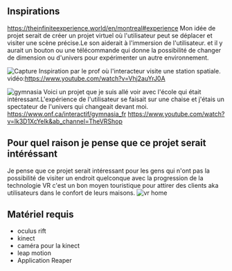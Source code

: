 ## Inspirations 

https://theinfiniteexperience.world/en/montreal#experience
Mon idée de projet serait de créer un projet virtuel où l'utilisateur peut se déplacer et visiter une scène précise.Le son aiderait à l'immersion de l'utilisateur. et il y aurait un bouton ou une télécommande qui donne la possibilité de changer de dimension ou d'univers pour expérimenter un autre environnement.



![Capture](https://github.com/73Gabriel/Test-test-party/assets/113635462/360d218b-0f0a-4d24-9ea0-766d50004fb5) 
Inspiration par le prof où l'interacteur visite une station spatiale.
vidéo:https://www.youtube.com/watch?v=Vhj2auYrJ0A


![gymnasia](https://github.com/73Gabriel/Test-test-party/assets/113635462/3b06e476-7edb-4933-a2b8-451678066fe2)
Voici un projet que je suis allé voir avec l'école qui était intéressant.L'expérience de l'utilisateur se faisait  sur une chaise et j'étais un spectateur de l'univers qui changeait devant moi.
https://www.onf.ca/interactif/gymnasia_fr
https://www.youtube.com/watch?v=lk3D1XcYelk&ab_channel=TheVRShop

## Pour quel raison je pense que ce projet serait intéréssant
Je pense que ce projet serait intéressant pour les gens qui n'ont pas la possibilité de visiter un endroit quelconque avec la progression de la technologie VR c'est un bon moyen touristique pour attirer des clients aka utilisateurs  dans le confort de leurs maisons.
![vr home](https://github.com/73Gabriel/Test-test-party/assets/113635462/994d9022-4f7b-4871-ade6-f000231427f5)


## Matériel requis
* oculus rift
* kinect
* caméra pour la kinect
* leap motion
* Application Reaper

